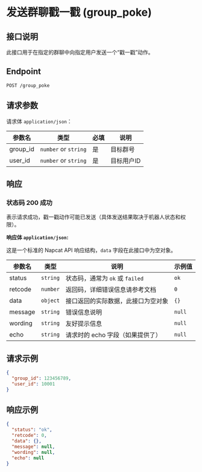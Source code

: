# 发送群聊戳一戳 (group_poke)

## 接口说明

此接口用于在指定的群聊中向指定用户发送一个“戳一戳”动作。

## Endpoint

`POST /group_poke`

## 请求参数

请求体 `application/json`：

| 参数名   | 类型                | 必填 | 说明       |
| -------- | ------------------- | ---- | ---------- |
| group_id | `number` or `string` | 是   | 目标群号   |
| user_id  | `number` or `string` | 是   | 目标用户ID |

## 响应

### 状态码 200 成功

表示请求成功，戳一戳动作可能已发送（具体发送结果取决于机器人状态和权限）。

**响应体 `application/json`:**

这是一个标准的 Napcat API 响应结构，`data` 字段在此接口中为空对象。

| 参数名  | 类型    | 说明                               | 示例值 |
| ------- | ------- | ---------------------------------- | ------ |
| status  | `string`| 状态码，通常为 `ok` 或 `failed`    | `ok`   |
| retcode | `number`| 返回码，详细错误信息请参考文档     | `0`    |
| data    | `object`| 接口返回的实际数据，此接口为空对象 | `{}`   |
| message | `string`| 错误信息说明                       | `null` |
| wording | `string`| 友好提示信息                       | `null` |
| echo    | `string`| 请求时的 echo 字段（如果提供了）   | `null` |

## 请求示例

```json
{
  "group_id": 123456789,
  "user_id": 10001
}
```

## 响应示例

```json
{
  "status": "ok",
  "retcode": 0,
  "data": {},
  "message": null,
  "wording": null,
  "echo": null
}
```